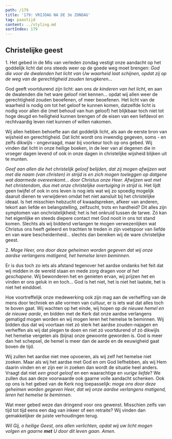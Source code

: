 ```yaml
---
path: /179
title: '179: VRIJDAG NA DE 3e ZONDAG'
tag: paastijd
content: ../styling.md
sortIndex: 179
---
```


## Christelijke geest

1\. Het gebed in de Mis van verleden zondag vestigt onze aandacht op het goddelijk licht dat ons steeds weer op de goede weg moet brengen: _God die voor de dwalenden het licht van Uw waarheid laat schijnen, opdat zij op de weg van de gerechtigheid zouden terugkeren..._

God geeft voortdurend zijn licht: aan ons _de kinderen van het licht_, en aan de dwalenden die het ware geloof niet kennen... opdat wij allen weer de gerechtigheid zouden beoefenen, of meer beoefenen. Het licht van de waarheid is nodig om tot het geloof te kunnen komen, datzelfde licht is nodig voor allen die (met behoud van hun geloof) het blijkbaar toch niet tot hoge deugd en heiligheid kunnen brengen of de eisen van een liefdevol en rechtvaardig leven niet kunnen of willen nakomen.

Wij allen hebben behoefte aan dat goddelijk licht, als aan de eerste bron van wijsheid en gerechtigheid. Dat licht wordt ons inwendig gegeven, soms - en zelfs dikwijls - ongevraagd, maar bij voorkeur toch op ons gebed. Wij vinden dat licht in onze heilige boeken, in de leer van al degenen die in vroeger dagen levend of ook in onze dagen in christelijke wijsheid blijken uit te munten.

_Geef aan allen die het christelijk geloof belijden, dat zij mogen afwijzen wat met die naam (van christen) in strijd is en zich mogen toeleggen op datgene wat daarmede overeenkomt... door Christus onze Heer._ _Afwijzen wat met het christendom, dus met onze christelijke overtuiging in strijd is._ Het lijdt geen twijfel of ook in ons leven is nog iets wat wij zo spoedig mogelijk daaruit dienen te verwijderen omdat het niet aansluit bij het christelijke ideaal. Is het misschien hebzucht of kwaadspreken, afkeer van anderen, tekort aan liefde en belangstelling, zelfzucht, trots en hardheid? Dit alles zijn symptomen van onchristelijkheid; het is het onkruid tussen de tarwe. Zó kan het eigenlijke en steeds diepere contact met God nooit in ons tot stand komen. Slechts als wij biddend verlangen te mogen verwezenlijken wat Christus ons heeft geleerd en trachten te treden in zijn voetspoor van liefde en van ware bescheidenheid... slechts dan bereiken wij de ware christelijke geest.

2\. _Moge Heer, ons door deze geheimen worden gegeven dat wij onze aardse verlangens matigend, het hemelse leren beminnen._

Er is dus toch zo iets als afstand tegenover het aardse ondanks het feit dat wij midden in de wereld staan en mede zorg dragen voor _al het geschapene_. Wij bewonderen het en genieten ervan, wij prijzen het en vinden er ons geluk in en toch... God is het niet, het is niet het laatste, het is niet het einddoel.

Hoe voortreffelijk onze medewerking ook zijn mag aan de verheffing van de mens door techniek en alle vormen van cultuur, er is iets wat dat alles toch te boven gaat. Wij wachten op het einde, wij hopen op _de nieuwe hemel en de nieuwe aarde_, en bidden met de Kerk dat onze aardse verlangens gematigd mogen worden en wij mogen leren het hemelse te beminnen. Wij bidden dus dat wij voortaan niet zó sterk het aardse zouden-najagen en verheffen als wij dat plegen te doen en niet zó voortdurend of zó dikwijls het hemelse vergeten als (bijna) onze gewoonte geworden is. God is meer dan het schepsel, de hemel is meer dan de aarde en de eeuwigheid gaat boven de tijd.

Wij zullen het aardse niet mee opvoeren, als wij zelf het hemelse niet zoeken. Maar als wij het aardse met God en om God liefhebben, als wij Hem daarin vinden en er zijn eer in zoeken dan wordt de situatie heel anders. Vraagt dat niet _een groot geloof_ en een waarachtige en _vurige liefde_? We zullen dus aan deze voorwaarde ook gaarne volle aandacht schenken. Ook op ons is het gebed van de Kerk nog toepasselijk: _moge ons door deze geheimen worden gegeven Heer, dat wij onze aardse verlangens matigend, leren het hemelse te beminnen_.

Wat meer gebed weze dan dringend voor ons gewenst. Misschien zelfs van tijd tot tijd eens een dag van inkeer of een retraite? Wij vinden dan gemakkelijker de juiste verhoudingen terug.

_Wil Gij, o heilige Geest, ons allen verlichten, opdat wij uw licht mogen volgen en gaarne __met__ U door dit leven gaan. Amen._

